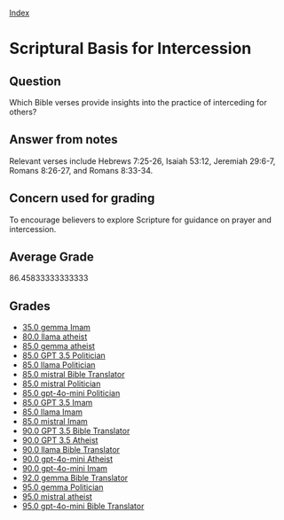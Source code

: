 
[Index](../../index.md)
# Scriptural Basis for Intercession
## Question
Which Bible verses provide insights into the practice of interceding for others?

## Answer from notes
Relevant verses include Hebrews 7:25-26, Isaiah 53:12, Jeremiah 29:6-7, Romans 8:26-27, and Romans 8:33-34.

## Concern used for grading
To encourage believers to explore Scripture for guidance on prayer and intercession.

## Average Grade
86.45833333333333

## Grades
 * [35.0 gemma Imam](../answers/gemma_Imam/Scriptural_Basis_for_Intercession.md)
 * [80.0 llama atheist](../answers/llama_atheist/Scriptural_Basis_for_Intercession.md)
 * [85.0 gemma atheist](../answers/gemma_atheist/Scriptural_Basis_for_Intercession.md)
 * [85.0 GPT 3.5 Politician](../answers/GPT_3.5_Politician/Scriptural_Basis_for_Intercession.md)
 * [85.0 llama Politician](../answers/llama_Politician/Scriptural_Basis_for_Intercession.md)
 * [85.0 mistral Bible Translator](../answers/mistral_Bible_Translator/Scriptural_Basis_for_Intercession.md)
 * [85.0 mistral Politician](../answers/mistral_Politician/Scriptural_Basis_for_Intercession.md)
 * [85.0 gpt-4o-mini Politician](../answers/gpt-4o-mini_Politician/Scriptural_Basis_for_Intercession.md)
 * [85.0 GPT 3.5 Imam](../answers/GPT_3.5_Imam/Scriptural_Basis_for_Intercession.md)
 * [85.0 llama Imam](../answers/llama_Imam/Scriptural_Basis_for_Intercession.md)
 * [85.0 mistral Imam](../answers/mistral_Imam/Scriptural_Basis_for_Intercession.md)
 * [90.0 GPT 3.5 Bible Translator](../answers/GPT_3.5_Bible_Translator/Scriptural_Basis_for_Intercession.md)
 * [90.0 GPT 3.5 Atheist](../answers/GPT_3.5_Atheist/Scriptural_Basis_for_Intercession.md)
 * [90.0 llama Bible Translator](../answers/llama_Bible_Translator/Scriptural_Basis_for_Intercession.md)
 * [90.0 gpt-4o-mini Atheist](../answers/gpt-4o-mini_Atheist/Scriptural_Basis_for_Intercession.md)
 * [90.0 gpt-4o-mini Imam](../answers/gpt-4o-mini_Imam/Scriptural_Basis_for_Intercession.md)
 * [92.0 gemma Bible Translator](../answers/gemma_Bible_Translator/Scriptural_Basis_for_Intercession.md)
 * [95.0 gemma Politician](../answers/gemma_Politician/Scriptural_Basis_for_Intercession.md)
 * [95.0 mistral atheist](../answers/mistral_atheist/Scriptural_Basis_for_Intercession.md)
 * [95.0 gpt-4o-mini Bible Translator](../answers/gpt-4o-mini_Bible_Translator/Scriptural_Basis_for_Intercession.md)
